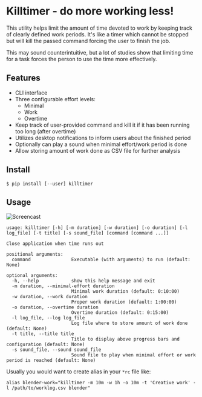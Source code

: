 # Killtimer - do more working less!
This utility helps limit the amount of time devoted to work by keeping track of clearly defined work periods.
It's like a timer which cannot be stopped but will kill the passed command forcing the user to finish the job.

This may sound counterintuitive, but a lot of studies show that limiting time for a task forces the person to use the time more effectively.

## Features
- CLI interface
- Three configurable effort levels:
  - Minimal
  - Work
  - Overtime
- Keep track of user-provided command and kill it if it has been running too long (after overtime)
- Utilizes desktop notifications to inform users about the finished period
- Optionally can play a sound when minimal effort/work period is done
- Allow storing amount of work done as CSV file for further analysis 

## Install
```console
$ pip install [--user] killtimer
```

## Usage

![Screencast](screencast.gif)

```usage
usage: killtimer [-h] [-m duration] [-w duration] [-o duration] [-l log_file] [-t title] [-s sound_file] [command [command ...]]

Close application when time runs out

positional arguments:
  command               Executable (with arguments) to run (default: None)

optional arguments:
  -h, --help            show this help message and exit
  -m duration, --minimal-effort duration
                        Minimal work duration (default: 0:10:00)
  -w duration, --work duration
                        Proper work duration (default: 1:00:00)
  -o duration, --overtime duration
                        Overtime duration (default: 0:15:00)
  -l log_file, --log log_file
                        Log file where to store amount of work done (default: None)
  -t title, --title title
                        Title to display above progress bars and configuration (default: None)
  -s sound_file, --sound sound_file
                        Sound file to play when minimal effort or work period is reached (default: None)
```

Usually you would want to create alias in your `*rc` file like:
```shell
alias blender-work="killtimer -m 10m -w 1h -o 10m -t 'Creative work' -l /path/to/worklog.csv blender"
```